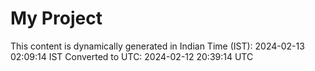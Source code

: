 # My Project

This content is dynamically generated in Indian Time (IST): 2024-02-13 02:09:14 IST
Converted to UTC: 2024-02-12 20:39:14 UTC
